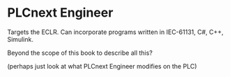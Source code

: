# PLCnext Engineer

Targets the ECLR. Can incorporate programs written in IEC-61131, C#, C++, Simulink.

Beyond the scope of this book to describe all this?

(perhaps just look at what PLCnext Engineer modifies on the PLC)
